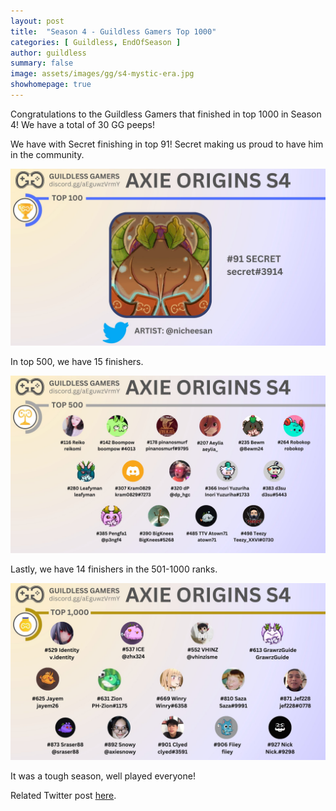 ```yaml
---
layout: post
title:  "Season 4 - Guildless Gamers Top 1000"
categories: [ Guildless, EndOfSeason ]
author: guildless
summary: false
image: assets/images/gg/s4-mystic-era.jpg
showhomepage: true
---
```


Congratulations to the Guildless Gamers that finished in top 1000 in Season 4! We have a total of 30 GG peeps!

We have with Secret finishing in top 91! Secret making us proud to have him in the community. 

![s4-top-100](/assets/images/gg/s4-top-100.jpg 's4-top-100')

In top 500, we have 15 finishers.

![s4-top-500](/assets/images/gg/s4-top-500.jpg 's4-top-500')

Lastly, we have 14 finishers in the 501-1000 ranks. 

![s4-top-1000](/assets/images/gg/s4-top-1000.jpg 's4-top-1000')

It was a tough season, well played everyone!

Related Twitter post <a href="https://twitter.com/OgThonk/status/1678600039583842304">here</a>.